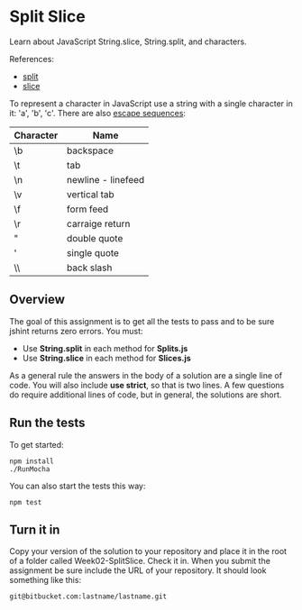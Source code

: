 # Split Slice

Learn about JavaScript String.slice, String.split, and characters.

References:

- [split][spl]
- [slice][sli]

[spl]: https://developer.mozilla.org/en-US/docs/Web/JavaScript/Reference/Global_Objects/String/split
[sli]: https://developer.mozilla.org/en-US/docs/Web/JavaScript/Reference/Global_Objects/String/slice

To represent a character in JavaScript use a string with a single 
character in it: 'a', 'b', 'c'. There are also [escape sequences][escs]:

[escs]:http://es5.github.io/x7.html#x7.8.4

| Character | Name               |
|-----------|--------------------|
| \b        | backspace          |
| \t        | tab                |
| \n        | newline - linefeed |
| \v        | vertical tab       |
| \f        | form feed          |
| \r        | carraige return    |
| \"        | double quote       |
| \'        | single quote       |
| &#92;&#92;| back slash         |
 


## Overview 

The goal of this assignment is to get all the tests to pass and to be
sure jshint returns zero errors. You must:

- Use **String.split** in each method for **Splits.js**
- Use **String.slice** in each method for **Slices.js**

As a general rule the answers in the body of a solution are a single line 
of code. You will also include **use strict**, so that is two lines. A
few questions do require additional lines of code, but in general, the
solutions are short.

## Run the tests

To get started:

	npm install
	./RunMocha
	
You can also start the tests this way:

	npm test
	
## Turn it in

Copy your version of the solution to your repository and place it in
the root of a folder called Week02-SplitSlice. Check it in. When you 
submit the assignment be sure include the URL of your repository. It
should look something like this:

	git@bitbucket.com:lastname/lastname.git
	
